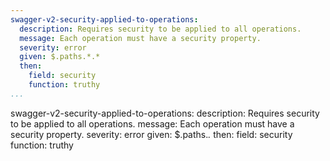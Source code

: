 ```yaml
---
swagger-v2-security-applied-to-operations:
  description: Requires security to be applied to all operations.
  message: Each operation must have a security property.
  severity: error
  given: $.paths.*.*
  then:
    field: security
    function: truthy
...
```

swagger-v2-security-applied-to-operations:
  description: Requires security to be applied to all operations.
  message: Each operation must have a security property.
  severity: error
  given: $.paths.*.*
  then:
    field: security
    function: truthy
